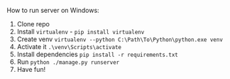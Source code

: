 How to run server on Windows:

1. Clone repo
2. Install `virtualenv` - `pip install virtualenv`
3. Create venv `virtualenv --python C:\Path\To\Python\python.exe venv`
4. Activate it `.\venv\Scripts\activate`
5. Install dependencies `pip install -r requirements.txt`
6. Run `python ./manage.py runserver`
7. Have fun!